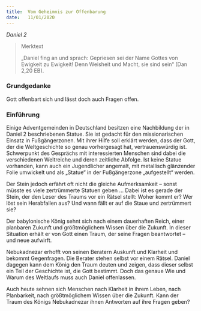 ```yaml
---
title:  Vom Geheimnis zur Offenbarung
date:   11/01/2020
---
```


_Daniel 2_

> <p>Merktext</p>
> „Daniel fing an und sprach: Gepriesen sei der Name Gottes von Ewigkeit zu Ewigkeit! Denn Weisheit und Macht, sie sind sein“ (Dan 2,20 EB).

### Grundgedanke
	
Gott offenbart sich und lässt doch auch Fragen offen.

### Einführung

Einige Adventgemeinden in Deutschland besitzen eine Nachbildung der in Daniel 2 beschriebenen Statue. Sie ist gedacht für den missionarischen Einsatz in Fußgängerzonen. Mit ihrer Hilfe soll erklärt werden, dass der Gott, der die Weltgeschichte so genau vorhergesagt hat, vertrauenswürdig ist. Schwerpunkt des Gesprächs mit interessierten Menschen sind dabei die verschiedenen Weltreiche und deren zeitliche Abfolge. Ist keine Statue vorhanden, kann auch ein Jugendlicher angemalt, mit metallisch glänzender Folie umwickelt und als „Statue“ in der Fußgängerzone „aufgestellt“ werden.

Der Stein jedoch erfährt oft nicht die gleiche Aufmerksamkeit – sonst müsste es viele zertrümmerte Statuen geben … Dabei ist es gerade der Stein, der den Leser des Traums vor ein Rätsel stellt: Woher kommt er? Wer löst sein Herabfallen aus? Und wann fällt er auf die Staue und zertrümmert sie?

Der babylonische König sehnt sich nach einem dauerhaften Reich, einer planbaren Zukunft und größtmöglichem Wissen über die Zukunft. In dieser Situation erhält er von Gott einen Traum, der seine Fragen beantwortet – und neue aufwirft.

Nebukadnezar erhofft von seinen Beratern Auskunft und Klarheit und bekommt Gegenfragen. Die Berater stehen selbst vor einem Rätsel. Daniel dagegen kann dem König den Traum deuten und zeigen, dass dieser selbst ein Teil der Geschichte ist, die Gott bestimmt. Doch das genaue Wie und Warum des Weltlaufs muss auch Daniel offenlassen.

Auch heute sehnen sich Menschen nach Klarheit in ihrem Leben, nach Planbarkeit, nach größtmöglichem Wissen über die Zukunft. Kann der Traum des Königs Nebukadnezar ihnen Antworten auf ihre Fragen geben?